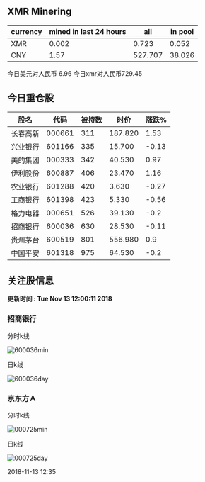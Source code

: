 ## XMR Minering

|currency|mined in last 24 hours|all|in pool|
|---|---|---|---|
|XMR|0.002|0.723|0.052|
|CNY|1.57|527.707|38.026|

今日美元对人民币 6.96	今日xmr对人民币729.45


## 今日重仓股 

|股名|代码|被持数|时价|涨跌%|
|---|---|---|---|---|
|长春高新|000661|311|187.820|1.53|
|兴业银行|601166|335|15.700|-0.13|
|美的集团|000333|342|40.530|0.97|
|伊利股份|600887|406|23.470|1.16|
|农业银行|601288|420|3.630|-0.27|
|工商银行|601398|423|5.330|-0.56|
|格力电器|000651|526|39.130|-0.2|
|招商银行|600036|630|28.530|-0.11|
|贵州茅台|600519|801|556.980|0.9|
|中国平安|601318|975|64.530|-0.2|

## 关注股信息
**更新时间 : Tue Nov 13 12:00:11 2018**
### 招商银行 
分时k线

![600036min](http://image.sinajs.cn/newchart/min/n/sh600036.gif)

日k线

![600036day](http://image.sinajs.cn/newchart/daily/n/sh600036.gif)

### 京东方Ａ 
分时k线

![000725min](http://image.sinajs.cn/newchart/min/n/sz000725.gif)

日k线

![000725day](http://image.sinajs.cn/newchart/daily/n/sz000725.gif)

2018-11-13 12:35